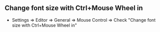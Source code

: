 ## Change font size with Ctrl+Mouse Wheel in
- Settings => Editor => General => Mouse Control => Check "Change font size with Ctrl+Mouse Wheel in"
